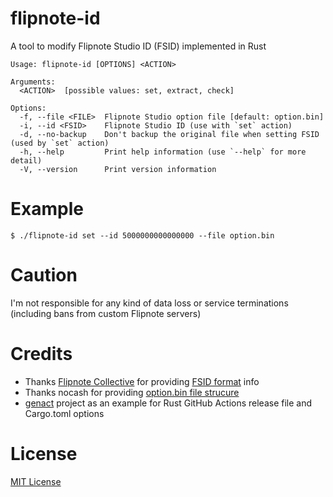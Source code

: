 # flipnote-id

A tool to modify Flipnote Studio ID (FSID) implemented in Rust

```
Usage: flipnote-id [OPTIONS] <ACTION>

Arguments:
  <ACTION>  [possible values: set, extract, check]

Options:
  -f, --file <FILE>  Flipnote Studio option file [default: option.bin]
  -i, --id <FSID>    Flipnote Studio ID (use with `set` action)
  -d, --no-backup    Don't backup the original file when setting FSID (used by `set` action)
  -h, --help         Print help information (use `--help` for more detail)
  -V, --version      Print version information
```

# Example

```
$ ./flipnote-id set --id 5000000000000000 --file option.bin
```

# Caution

I'm not responsible for any kind of data loss or service terminations (including bans from custom Flipnote servers)

# Credits

- Thanks [Flipnote Collective](https://github.com/Flipnote-Collective) for providing [FSID format](https://github.com/Flipnote-Collective/flipnote-studio-docs/wiki/FSIDs-and-Filenames#flipnote-studio-ids) info
- Thanks nocash for providing [option.bin file strucure](https://problemkaputt.de/gbatek-dsi-sd-mmc-flipnote-files.htm)
- [genact](https://github.com/svenstaro/genact) project as an example for Rust GitHub Actions release file and Cargo.toml options

# License

[MIT License](LICENSE)
